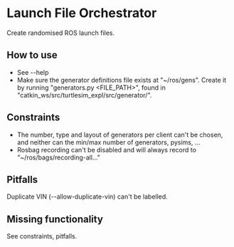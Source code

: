 # Launch File Orchestrator
Create randomised ROS launch files.

## How to use
- See --help
- Make sure the generator definitions file exists at "~/ros/gens". Create it by running "generators.py <FILE_PATH>", found in "catkin_ws/src/turtlesim_expl/src/generator/".

## Constraints
- The number, type and layout of generators per client can't be chosen, and neither can the min/max number of generators, pysims, ...
- Rosbag recording can't be disabled and will always record to "~/ros/bags/recording-all..."

## Pitfalls
Duplicate VIN (--allow-duplicate-vin) can't be labelled.

## Missing functionality
See constraints, pitfalls.

